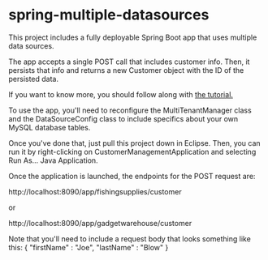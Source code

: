# spring-multiple-datasources
This project includes a fully deployable Spring Boot app that uses multiple data sources.

The app accepts a single POST call that includes customer info. Then, it persists that info and returns a new Customer object with the ID of the persisted data.

If you want to know more, you should follow along with <a href="https://careydevelopment.us/2019/01/18/how-to-configure-multiple-data-sources-spring-boot/" target="_blank">the tutorial.</a>

To use the app, you'll need to reconfigure the MultiTenantManager class and the DataSourceConfig class to include specifics about your own MySQL database tables.

Once you've done that, just pull this project down in Eclipse. Then, you can run it by right-clicking on CustomerManagementApplication and selecting Run As... Java Application.

Once the application is launched, the endpoints for the POST request are:

http://localhost:8090/app/fishingsupplies/customer

or

http://localhost:8090/app/gadgetwarehouse/customer

Note that you'll need to include a request body that looks something like this:
{
"firstName" : "Joe",
"lastName" : "Blow"
}